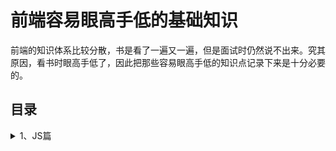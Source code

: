 # 前端容易眼高手低的基础知识
前端的知识体系比较分散，书是看了一遍又一遍，但是面试时仍然说不出来。究其原因，看书时眼高手低了，因此把那些容易眼高手低的知识点记录下来是十分必要的。
## 目录
<details>
<summary>1、JS篇</summary>
  
1.1 [对象的创建和继承](https://github.com/IamHuadong/blogs/issues/1)
</details>


